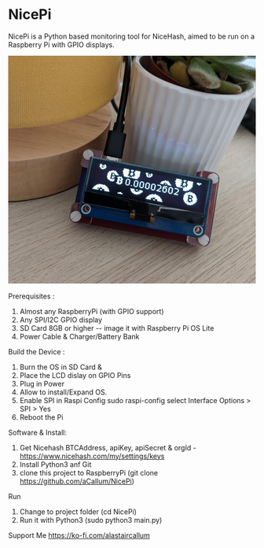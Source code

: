 # NicePi

NicePi is a Python based monitoring tool for NiceHash, aimed to be run on a Raspberry Pi with GPIO displays.

![alt text](https://github.com/aCallum/NicePi/blob/main/nciepi.jpg)

Prerequisites :
1. Almost any RaspberryPi (with GPIO support)
2. Any SPI/I2C GPIO display
3. SD Card 8GB or higher -- image it with Raspberry Pi OS Lite
4. Power Cable & Charger/Battery Bank

Build the Device :
1. Burn the OS in SD Card & 
2. Place the LCD dislay on GPIO Pins
3. Plug in Power
4. Allow to install/Expand OS.
5. Enable SPI in Raspi Config
    sudo raspi-config
    select Interface Options > SPI > Yes
6. Reboot the Pi

Software & Install:
1. Get Nicehash BTCAddress, apiKey, apiSecret & orgId - https://www.nicehash.com/my/settings/keys
2. Install Python3 anf Git
3. clone this project to RaspberryPi (git clone https://github.com/aCallum/NicePi)

Run
1. Change to project folder (cd NicePi)
2. Run it with Python3 (sudo python3 main.py)

Support Me
https://ko-fi.com/alastaircallum
